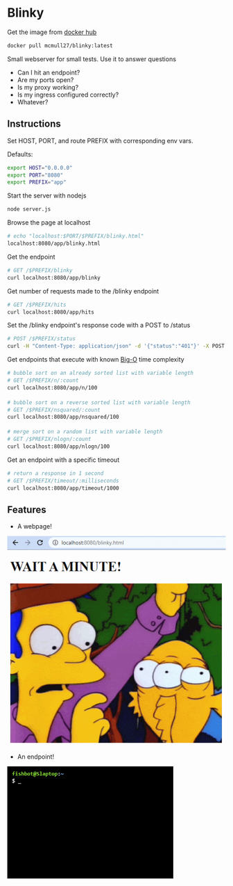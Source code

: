 # Blinky

Get the image from [docker hub](https://hub.docker.com/r/mcmull27/blinky)
```bash
docker pull mcmull27/blinky:latest
```
Small webserver for small tests. Use it to answer questions
- Can I hit an endpoint?
- Are my ports open?
- Is my proxy working?
- Is my ingress configured correctly?
- Whatever?

## Instructions

Set HOST, PORT, and route PREFIX with corresponding env vars.

Defaults:
```bash
export HOST="0.0.0.0"
export PORT="8080"
export PREFIX="app"
```

Start the server with nodejs
```bash
node server.js
```

Browse the page at localhost
```bash
# echo "localhost:$PORT/$PREFIX/blinky.html"
localhost:8080/app/blinky.html
```

Get the endpoint
```bash
# GET /$PREFIX/blinky
curl localhost:8080/app/blinky
```

Get number of requests made to the /blinky endpoint
```bash
# GET /$PREFIX/hits
curl localhost:8080/app/hits
```

Set the /blinky endpoint's response code with a POST to /status

```bash
# POST /$PREFIX/status
curl -H "Content-Type: application/json" -d '{"status":"401"}' -X POST localhost:8080/app/status
```

Get endpoints that execute with known [Big-O](https://www.bigocheatsheet.com/) time complexity
```bash
# bubble sort on an already sorted list with variable length
# GET /$PREFIX/n/:count
curl localhost:8080/app/n/100

# bubble sort on a reverse sorted list with variable length
# GET /$PREFIX/nsquared/:count
curl localhost:8080/app/nsquared/100

# merge sort on a random list with variable length
# GET /$PREFIX/nlogn/:count
curl localhost:8080/app/nlogn/100
```

Get an endpoint with a specific timeout
```bash
# return a response in 1 second
# GET /$PREFIX/timeout/:milliseconds 
curl localhost:8080/app/timeout/1000
```

## Features
- A webpage!

![blinking](./src/public/blinking.gif)

- An endpoint!

![get_blinky](./src/public/get_blinky.gif)
